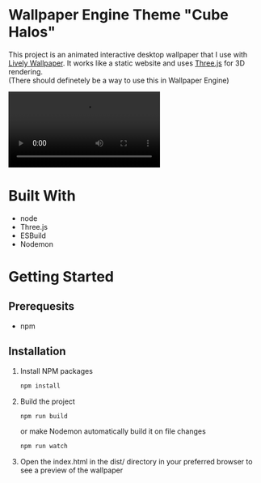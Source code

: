 # Wallpaper Engine Theme "Cube Halos"

This project is an animated interactive desktop wallpaper that I use with [Lively Wallpaper](https://www.rocksdanister.com/lively/).
It works like a static website and uses [Three.js](https://threejs.org/) for 3D rendering.  
(There should definetely be a way to use this in Wallpaper Engine)

![Video](art/demo.webm)

# Built With
* node
* Three.js
* ESBuild
* Nodemon

# Getting Started

## Prerequesits
* npm

## Installation
1. Install NPM packages 
   ```sh
   npm install
   ```
2. Build the project
   ```sh
   npm run build
   ```
   or make Nodemon automatically build it on file changes
   ```sh
   npm run watch
   ```
3. Open the index.html in the dist/ directory in your preferred browser to see a preview of the wallpaper
